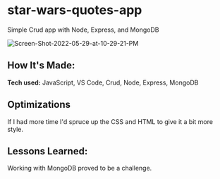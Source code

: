 # star-wars-quotes-app
Simple Crud app with Node, Express, and MongoDB

<img src="https://i.ibb.co/WvnkC1n/Screen-Shot-2022-05-29-at-10-29-21-PM.png" alt="Screen-Shot-2022-05-29-at-10-29-21-PM" border="0">

## How It's Made:

**Tech used:** JavaScript, VS Code, Crud, Node, Express, MongoDB


## Optimizations

If I had more time I'd spruce up the CSS and HTML to give it a bit more style.

## Lessons Learned:

Working with MongoDB proved to be a challenge.
